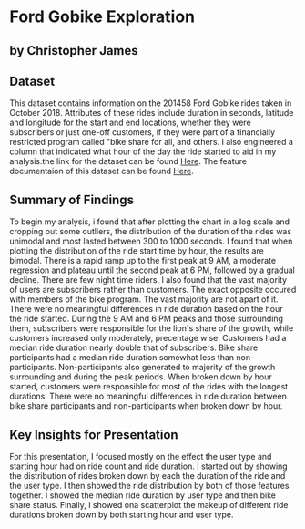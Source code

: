 # Ford Gobike Exploration
## by Christopher James


## Dataset

This dataset contains information on the 201458 Ford Gobike rides taken in October 2018. Attributes of these rides include duration in seconds, latitude and longitude for the
start and end locations, whether they were subscribers or just one-off customers, if they were part of a financially restricted program called "bike share for all, and others.
I also engineered a column that indicated what hour of the day the ride started to aid in my analysis.the link for the dataset can be found
[Here](https://s3.amazonaws.com/baywheels-data/index.html). The feature documentaion of this dataset can be found [Here](https://www.lyft.com/bikes/bay-wheels/system-data). 


## Summary of Findings

To begin my analysis, i found that after plotting the chart in a log scale and cropping out some outliers, the distribution of the duration of the rides was unimodal
and most lasted between 300 to 1000 seconds. I found that when plotting the distribution of the ride start time by hour, the results are bimodal. There is a rapid
ramp up to the first peak at 9 AM, a moderate regression and plateau until the second peak at 6 PM, followed by a gradual decline. There are few night time riders.
I also found that the vast majority of users are subscribers rather than customers. The exact opposite occured with members of the bike program. The vast majority
are not apart of it. There were no meaningful differences in ride duration based on the hour the ride started. During the 9 AM and 6 PM peaks and those surrounding
them, subscribers were responsible for the lion's share of the growth, while customers increased only moderately, precentage wise. Customers had a median ride duration
nearly double that of subscribers. Bike share participants had a median ride duration somewhat less than non-participants. Non-participants also generated to majority
of the growth surrounding and during the peak periods. When broken down by hour started, customers were responsible for most of the rides with the longest durations.
There were no meaningful differences in ride duration between bike share participants and non-participants when broken down by hour.


## Key Insights for Presentation

For this presentation, I focused mostly on the effect the user type and starting hour had on ride count and ride duration. I started out by showing the distribution of rides broken down by each the duration of the ride and the user type. I then showed the ride distribution by both
of those features together. I showed the median ride duration by user type and then bike share status. Finally, I showed ona scatterplot the 
makeup of different ride durations broken down by both starting hour and user type.
